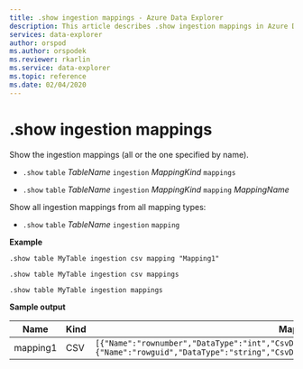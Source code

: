 ```yaml
---
title: .show ingestion mappings - Azure Data Explorer
description: This article describes .show ingestion mappings in Azure Data Explorer.
services: data-explorer
author: orspod
ms.author: orspodek
ms.reviewer: rkarlin
ms.service: data-explorer
ms.topic: reference
ms.date: 02/04/2020
---
```

# .show ingestion mappings

Show the ingestion mappings (all or the one specified by name).

* `.show` `table` *TableName* `ingestion` *MappingKind*  `mappings`

* `.show` `table` *TableName* `ingestion` *MappingKind*  `mapping` *MappingName* 

Show all ingestion mappings from all mapping types:

* `.show` `table` *TableName* `ingestion`  `mapping`
 
**Example** 
 
```kusto
.show table MyTable ingestion csv mapping "Mapping1" 

.show table MyTable ingestion csv mappings 

.show table MyTable ingestion mappings 
```

**Sample output**

| Name     | Kind | Mapping     |
|----------|------|-------------|
| mapping1 | CSV  | `[{"Name":"rownumber","DataType":"int","CsvDataType":null,"Ordinal":0,"ConstValue":null},{"Name":"rowguid","DataType":"string","CsvDataType":null,"Ordinal":1,"ConstValue":null}]` |
